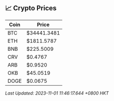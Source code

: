 ## 📈 Crypto Prices

| Coin | Price |
| ---- | ----- |
| BTC | $34441.3481 |
| ETH | $1811.5787 |
| BNB | $225.5009 |
| CRV | $0.4767 |
| ARB | $0.9520 |
| OKB | $45.0519 |
| DOGE | $0.0675 |

_Last Updated: 2023-11-01 11:46:17.644 +0800 HKT_
